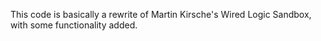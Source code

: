 This code is basically a rewrite of Martin Kirsche's Wired Logic Sandbox, with some functionality added.
